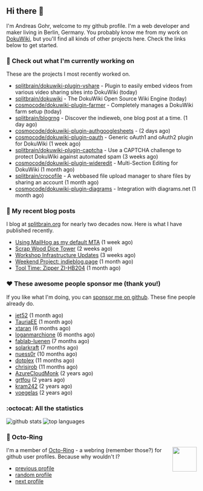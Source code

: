 ## Hi there :wave:

I'm Andreas Gohr, welcome to my github profile. I'm a web developer and maker living in Berlin, Germany. You probably know me from my work on [DokuWiki](https://github.com/splitbrain/dokuwiki), but you'll find all kinds of other projects here. Check the links below to get started.

### :hammer: Check out what I'm currently working on

These are the projects I most recently worked on.


- [splitbrain/dokuwiki-plugin-vshare](https://github.com/splitbrain/dokuwiki-plugin-vshare) - Plugin to easily embed videos from various video sharing sites into DokuWiki (today)
- [splitbrain/dokuwiki](https://github.com/splitbrain/dokuwiki) - The DokuWiki Open Source Wiki Engine (today)
- [cosmocode/dokuwiki-plugin-farmer](https://github.com/cosmocode/dokuwiki-plugin-farmer) - Completely manages a DokuWiki farm setup (today)
- [splitbrain/blogrng](https://github.com/splitbrain/blogrng) - Discover the indieweb, one blog post at a time. (1 day ago)
- [cosmocode/dokuwiki-plugin-authgooglesheets](https://github.com/cosmocode/dokuwiki-plugin-authgooglesheets) -  (2 days ago)
- [cosmocode/dokuwiki-plugin-oauth](https://github.com/cosmocode/dokuwiki-plugin-oauth) - Generic oAuth1 and oAuth2 plugin for DokuWiki (1 week ago)
- [splitbrain/dokuwiki-plugin-captcha](https://github.com/splitbrain/dokuwiki-plugin-captcha) - Use a CAPTCHA challenge to protect DokuWiki against automated spam (3 weeks ago)
- [cosmocode/dokuwiki-plugin-wideredit](https://github.com/cosmocode/dokuwiki-plugin-wideredit) - Multi-Section Editing for DokuWiki (1 month ago)
- [splitbrain/crocofile](https://github.com/splitbrain/crocofile) - A webbased file upload manager to share files by sharing an account (1 month ago)
- [cosmocode/dokuwiki-plugin-diagrams](https://github.com/cosmocode/dokuwiki-plugin-diagrams) - Integration with diagrams.net (1 month ago)

### :scroll: My recent blog posts

I blog at [splitbrain.org](https://www.splitbrain.org) for nearly two decades now. Here is what I have published recently.


- [Using MailHog as my default MTA](https://www.splitbrain.org/blog/2022-05/03-mailhog_as_default_mta) (1 week ago)
- [Scrap Wood Dice Tower](https://www.splitbrain.org/blog/2022-04/22-scrap_wood_dice_tower) (2 weeks ago)
- [Workshop Infrastructure Updates](https://www.splitbrain.org/blog/2022-04/18-workshop_infrastructure) (3 weeks ago)
- [Weekend Project: indieblog.page](https://www.splitbrain.org/blog/2022-04/10-weekend_project) (1 month ago)
- [Tool Time: Zipper ZI-HB204](https://www.splitbrain.org/blog/2022-04/07b-zipper_hb204_review) (1 month ago)

### :hearts:️ These awesome people sponsor me (thank you!)

If you like what I'm doing, you can [sponsor me on github](https://github.com/sponsors/splitbrain). These fine people already do.


- [jet52](https://github.com/jet52) (1 month ago)
- [TauriaEE](https://github.com/TauriaEE) (1 month ago)
- [xtaran](https://github.com/xtaran) (6 months ago)
- [loganmarchione](https://github.com/loganmarchione) (6 months ago)
- [fablab-luenen](https://github.com/fablab-luenen) (7 months ago)
- [solarkraft](https://github.com/solarkraft) (7 months ago)
- [nuess0r](https://github.com/nuess0r) (10 months ago)
- [dotplex](https://github.com/dotplex) (11 months ago)
- [chrisjrob](https://github.com/chrisjrob) (11 months ago)
- [AzureCloudMonk](https://github.com/AzureCloudMonk) (2 years ago)
- [grtfou](https://github.com/grtfou) (2 years ago)
- [kram242](https://github.com/kram242) (2 years ago)
- [voegelas](https://github.com/voegelas) (2 years ago)

### :octocat: All the statistics

 ![github stats](https://github-readme-stats.vercel.app/api?username=splitbrain&show_icons=true&hide_title=true)
![top languages](https://github-readme-stats.vercel.app/api/top-langs/?username=splitbrain&layout=compact)


### :octopus: Octo-Ring

<img width="64" height="65" src="https://octo-ring.com/static/img/octo.png" align="right" alt="">

I'm a member of [Octo-Ring](https://octo-ring.com/) - a webring (remember those?) for github user profiles. Because why wouldn't I? 

* [previous profile](https://octo-ring.com/p/splitbrain/prev)
* [random profile](https://octo-ring.com/p/splitbrain/random)
* [next profile](https://octo-ring.com/p/splitbrain/next)

